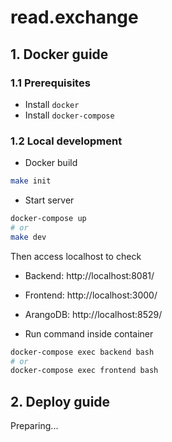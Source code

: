 # read.exchange

## 1. Docker guide

### 1.1 Prerequisites

- Install `docker`
- Install `docker-compose`

### 1.2 Local development

- Docker build

```bash
make init
```

- Start server

```bash
docker-compose up
# or
make dev
```

Then access localhost to check

- Backend: http://localhost:8081/
- Frontend: http://localhost:3000/
- ArangoDB: http://localhost:8529/

- Run command inside container

```bash
docker-compose exec backend bash
# or
docker-compose exec frontend bash
```

## 2. Deploy guide

Preparing...
